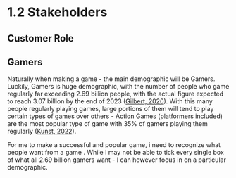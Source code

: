 # 1.2 Stakeholders

## Customer Role

## Gamers

Naturally when making a game - the main demographic will be Gamers. Luckily, Gamers is huge demographic, with the number of people who game regularly far exceeding 2.69 billion people, with the actual figure expected to reach 3.07 billion by the end of 2023 ([Gilbert, 2020](../reference-list.md)). With this many people regularly playing games, large portions of them will tend to play certain types of games over others - Action Games (platformers included) are the most popular type of game with 35% of gamers playing them regularly ([Kunst, 2022](../reference-list.md)).&#x20;

For me to make a successful and popular game, i need to recognize what people want from a game . While I may not be able to tick every single box of what all 2.69 billion gamers want - I can however focus in on a particular demographic.

